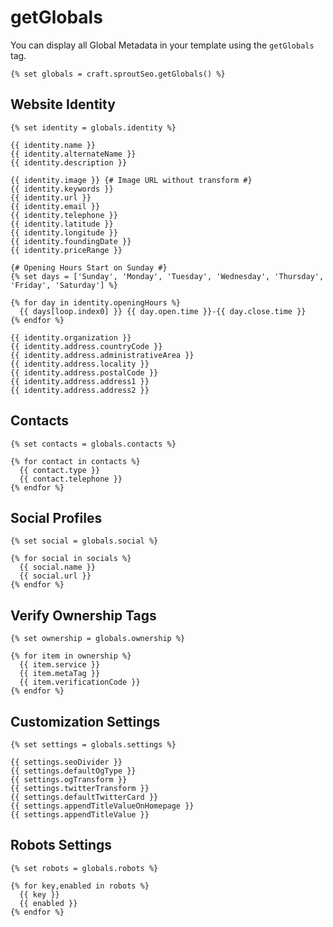 # getGlobals

You can display all Global Metadata in your template using the `getGlobals` tag.

``` twig
{% set globals = craft.sproutSeo.getGlobals() %}
```

## Website Identity

``` twig
{% set identity = globals.identity %}

{{ identity.name }}
{{ identity.alternateName }}
{{ identity.description }}

{{ identity.image }} {# Image URL without transform #}
{{ identity.keywords }}
{{ identity.url }}
{{ identity.email }}
{{ identity.telephone }}
{{ identity.latitude }}
{{ identity.longitude }}
{{ identity.foundingDate }}
{{ identity.priceRange }}

{# Opening Hours Start on Sunday #}
{% set days = ['Sunday', 'Monday', 'Tuesday', 'Wednesday', 'Thursday', 'Friday', 'Saturday'] %}

{% for day in identity.openingHours %}
  {{ days[loop.index0] }} {{ day.open.time }}-{{ day.close.time }}
{% endfor %}

{{ identity.organization }}
{{ identity.address.countryCode }}
{{ identity.address.administrativeArea }}
{{ identity.address.locality }}
{{ identity.address.postalCode }}
{{ identity.address.address1 }}
{{ identity.address.address2 }}
```

## Contacts

``` twig
{% set contacts = globals.contacts %}

{% for contact in contacts %}
  {{ contact.type }}
  {{ contact.telephone }}
{% endfor %}
```

## Social Profiles

``` twig
{% set social = globals.social %}

{% for social in socials %}
  {{ social.name }}
  {{ social.url }}
{% endfor %}
```

## Verify Ownership Tags

``` twig
{% set ownership = globals.ownership %}

{% for item in ownership %}
  {{ item.service }}
  {{ item.metaTag }}
  {{ item.verificationCode }}
{% endfor %}
```

## Customization Settings

``` twig
{% set settings = globals.settings %}

{{ settings.seoDivider }}
{{ settings.defaultOgType }}
{{ settings.ogTransform }}
{{ settings.twitterTransform }}
{{ settings.defaultTwitterCard }}
{{ settings.appendTitleValueOnHomepage }}
{{ settings.appendTitleValue }}
```

## Robots Settings

```
{% set robots = globals.robots %}

{% for key,enabled in robots %}
  {{ key }}
  {{ enabled }}
{% endfor %}
```
